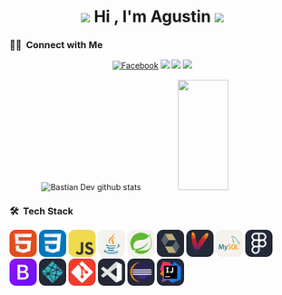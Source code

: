 <h1 align="center"><img src="https://media.giphy.com/media/TEnXkcsHrP4YedChhA/giphy.gif" width="35"> Hi , I'm Agustin <img src="https://media.giphy.com/media/TEnXkcsHrP4YedChhA/giphy.gif" width="35"></h1>

 <!--------------------------------------------------------------------------------------------------------------------------------------->
<!---
>
 [![Ashutosh's github activity graph](https://github-readme-activity-graph.vercel.app/graph?username=bastndev&bg_color=0d1117&color=ffffff&line=49CB31&point=f9fafa&area=true&hide_border=true)](https://github.com/ashutosh00710/github-readme-activity-graph)
<!--------------------------------------------------------------------------------------------------------------------------------------->

   ### 🤝🏻 &nbsp;Connect with Me
  
<div align="center" display="flex">
  <a href="https://facebook.com/agustin.dangelo.2002" target="_blank"><img alt="Facebook" src="https://img.shields.io/badge/facebook-%231DA1F2.svg?&style=for-the-badge&logo=facebook&logoColor=white"></a> 
  <a href="https://www.instagram.com/agussdangelo02/" target="_blank"><img src="https://img.shields.io/badge/-Instagram-%23E4405F?style=for-the-badge&logo=instagram&logoColor=white"></a>
  <a href="https://www.linkedin.com/in/agustin-elian-dangelo/"><img src="https://img.shields.io/badge/linkedin-%230077B5.svg?&style=for-the-badge&logo=linkedin&logoColor=white"></a>
  <a href="mailto:dangelo.agustin1@gmail.com"><img src="https://img.shields.io/badge/email-c14438?style=for-the-badge&logo=Gmail&logoColor=white&link=mailto:dangelo.agustin1@gmail.com"></a>
 <br>
 <br>
</div>
  <!--------------------------------------------------------------------------------------------------------------------------------------->

  <div align="center">  
  <img width="49%" height="195px" src="https://github-readme-stats.vercel.app/api?username=agussdangelo&show_icons=true&count_private=true&hide_border=true&title_color=787ff6&icon_color=787ff6&text_color=c9d1d9&bg_color=0d1117" alt="Bastian Dev github stats" /> 
  
  <img width="42%" height="195px" src="https://github-readme-stats.vercel.app/api/top-langs/?username=agussdangelo&layout=compact&hide_border=true&title_color=787ff6&text_color=02D9F7FF&bg_color=0d1117" />
</div> 

 <!--------------------------------------------------------------------------------------------------------------------------------------->

<!--------------------------------------------------------------------------------------------------------------------------------------->
### 🛠 &nbsp;Tech Stack
<p align="start">
<img src="https://github.com/tandpfun/skill-icons/blob/main/icons/HTML.svg" width="48" title="HTML"> 
<img src="https://github.com/tandpfun/skill-icons/blob/main/icons/CSS.svg" width="48" title="CSS">   
<img src="https://github.com/tandpfun/skill-icons/blob/main/icons/JavaScript.svg" width="48"  title="Javascript">
<img src="https://github.com/tandpfun/skill-icons/blob/main/icons/Java-Light.svg" width="48" title="Java">
<img src="https://github.com/tandpfun/skill-icons/blob/main/icons/Spring-Light.svg" width="48" title="Spring">
<img src="https://github.com/tandpfun/skill-icons/blob/main/icons/Hibernate-Dark.svg" width="48" title="Hibernate">
<img src="https://github.com/tandpfun/skill-icons/blob/main/icons/Maven-Dark.svg" width="48" title="Maven">
<img src="https://github.com/tandpfun/skill-icons/blob/main/icons/MySQL-Light.svg" width="48" title="MySQL">       
<img src="https://github.com/tandpfun/skill-icons/blob/main/icons/Figma-Dark.svg" width="48" title="Figma"> 
<img src="https://github.com/tandpfun/skill-icons/blob/main/icons/Bootstrap.svg" width="48" title="Bootstrap">
<img src="https://github.com/tandpfun/skill-icons/blob/main/icons/Netlify-Dark.svg" width="48" title="Netlify">   
<img src="https://github.com/tandpfun/skill-icons/blob/main/icons/Git.svg" width="48" title="Git">    
<img src="https://github.com/tandpfun/skill-icons/blob/main/icons/VSCode-Dark.svg" width="48" title="VScode"> 
<img src="https://github.com/tandpfun/skill-icons/blob/main/icons/Eclipse-Dark.svg" width="48" title="Eclipse IDE">
<img src="https://github.com/tandpfun/skill-icons/blob/main/icons/Idea-Dark.svg" width="48" title="IntelliJ IDEA">

<p/>

<!--------------------------------------------------------------------------------------------------------------------------------------->


 
  
